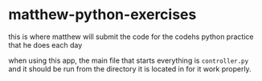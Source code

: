 # matthew-python-exercises
this is where matthew will submit the code for the codehs python practice that he does each day

when using this app, the main file that starts everything is `controller.py` and it should be run from the directory it is located in for it work properly.